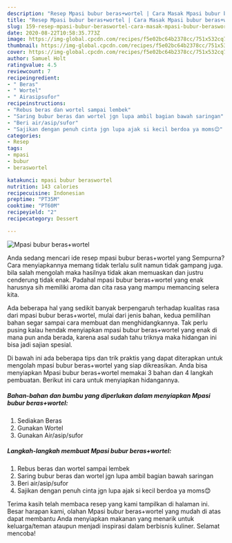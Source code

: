 ```yaml
---
description: "Resep Mpasi bubur beras+wortel | Cara Masak Mpasi bubur beras+wortel Yang Enak Dan Lezat"
title: "Resep Mpasi bubur beras+wortel | Cara Masak Mpasi bubur beras+wortel Yang Enak Dan Lezat"
slug: 159-resep-mpasi-bubur-beraswortel-cara-masak-mpasi-bubur-beraswortel-yang-enak-dan-lezat
date: 2020-08-22T10:58:35.773Z
image: https://img-global.cpcdn.com/recipes/f5e02bc64b2378cc/751x532cq70/mpasi-bubur-beraswortel-foto-resep-utama.jpg
thumbnail: https://img-global.cpcdn.com/recipes/f5e02bc64b2378cc/751x532cq70/mpasi-bubur-beraswortel-foto-resep-utama.jpg
cover: https://img-global.cpcdn.com/recipes/f5e02bc64b2378cc/751x532cq70/mpasi-bubur-beraswortel-foto-resep-utama.jpg
author: Samuel Holt
ratingvalue: 4.5
reviewcount: 7
recipeingredient:
- " Beras"
- " Wortel"
- " Airasipsufor"
recipeinstructions:
- "Rebus beras dan wortel sampai lembek"
- "Saring bubur beras dan wortel jgn lupa ambil bagian bawah saringan"
- "Beri air/asip/sufor"
- "Sajikan dengan penuh cinta jgn lupa ajak si kecil berdoa ya moms😊"
categories:
- Resep
tags:
- mpasi
- bubur
- beraswortel

katakunci: mpasi bubur beraswortel 
nutrition: 143 calories
recipecuisine: Indonesian
preptime: "PT35M"
cooktime: "PT60M"
recipeyield: "2"
recipecategory: Dessert

---
```



![Mpasi bubur beras+wortel](https://img-global.cpcdn.com/recipes/f5e02bc64b2378cc/751x532cq70/mpasi-bubur-beraswortel-foto-resep-utama.jpg)

Anda sedang mencari ide resep mpasi bubur beras+wortel yang Sempurna? Cara menyiapkannya memang tidak terlalu sulit namun tidak gampang juga. bila salah mengolah maka hasilnya tidak akan memuaskan dan justru cenderung tidak enak. Padahal mpasi bubur beras+wortel yang enak harusnya sih memiliki aroma dan cita rasa yang mampu memancing selera kita.



Ada beberapa hal yang sedikit banyak berpengaruh terhadap kualitas rasa dari mpasi bubur beras+wortel, mulai dari jenis bahan, kedua pemilihan bahan segar sampai cara membuat dan menghidangkannya. Tak perlu pusing kalau hendak menyiapkan mpasi bubur beras+wortel yang enak di mana pun anda berada, karena asal sudah tahu triknya maka hidangan ini bisa jadi sajian spesial.


Di bawah ini ada beberapa tips dan trik praktis yang dapat diterapkan untuk mengolah mpasi bubur beras+wortel yang siap dikreasikan. Anda bisa menyiapkan Mpasi bubur beras+wortel memakai 3 bahan dan 4 langkah pembuatan. Berikut ini cara untuk menyiapkan hidangannya.

<!--inarticleads1-->

##### Bahan-bahan dan bumbu yang diperlukan dalam menyiapkan Mpasi bubur beras+wortel:

1. Sediakan  Beras
1. Gunakan  Wortel
1. Gunakan  Air/asip/sufor




<!--inarticleads2-->

##### Langkah-langkah membuat Mpasi bubur beras+wortel:

1. Rebus beras dan wortel sampai lembek
1. Saring bubur beras dan wortel jgn lupa ambil bagian bawah saringan
1. Beri air/asip/sufor
1. Sajikan dengan penuh cinta jgn lupa ajak si kecil berdoa ya moms😊




Terima kasih telah membaca resep yang kami tampilkan di halaman ini. Besar harapan kami, olahan Mpasi bubur beras+wortel yang mudah di atas dapat membantu Anda menyiapkan makanan yang menarik untuk keluarga/teman ataupun menjadi inspirasi dalam berbisnis kuliner. Selamat mencoba!

